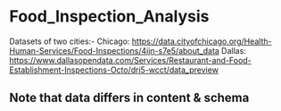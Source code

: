 # Food_Inspection_Analysis

Datasets of two cities:- 
Chicago: https://data.cityofchicago.org/Health-Human-Services/Food-Inspections/4ijn-s7e5/about_data
Dallas: https://www.dallasopendata.com/Services/Restaurant-and-Food-Establishment-Inspections-Octo/dri5-wcct/data_preview

## Note that data differs in content & schema
